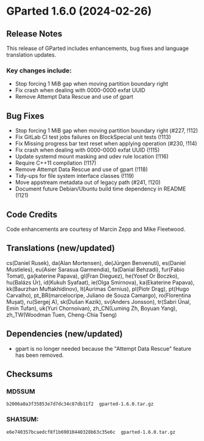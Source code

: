 GParted 1.6.0   (2024-02-26)
============================

Release Notes
-------------
  This release of GParted includes enhancements, bug fixes and
  language translation updates.

### Key changes include:

  * Stop forcing 1 MiB gap when moving partition boundary right
  * Fix crash when dealing with 0000-0000 exfat UUID
  * Remove Attempt Data Rescue and use of gpart

Bug Fixes
---------
  * Stop forcing 1 MiB gap when moving partition boundary right (#227, !112)
  * Fix GitLab CI test jobs failures on BlockSpecial unit tests (!113)
  * Fix Missing progress bar text reset when applying operation (#230, !114)
  * Fix crash when dealing with 0000-0000 exfat UUID (!115)
  * Update systemd mount masking and udev rule location (!116)
  * Require C++11 compilation (!117)
  * Remove Attempt Data Rescue and use of gpart (!118)
  * Tidy-ups for file system interface classes (!119)
  * Move appstream metadata out of legacy path (#241, !120)
  * Document future Debian/Ubuntu build time dependency in README (!121)

Code Credits
------------
  Code enhancements are courtesy of Marcin Zepp and Mike Fleetwood.

Translations (new/updated)
--------------------------
  cs(Daniel Rusek), da(Alan Mortensen), de(Jürgen Benvenuti),
  es(Daniel Mustieles), eu(Asier Sarasua Garmendia), fa(Danial Behzadi),
  fur(Fabio Tomat), ga(katerine Papava), gl(Fran Dieguez),
  he(Yosef Or Boczko), hu(Balázs Úr), id(Kukuh Syafaat),
  ie(Olga Smirnova), ka(Ekaterine Papava), kk(Baurzhan Muftakhidinov),
  lt(Aurimas Černius), pl(Piotr Drąg), pt(Hugo Carvalho),
  pt_BR(marcelocripe, Juliano de Souza Camargo), ro(Florentina Mușat),
  ru(Sergej A), sk(Dušan Kazik), sv(Anders Jonsson),
  tr(Sabri Ünal, Emin Tufan), uk(Yuri Chornoivan),
  zh_CN(Luming Zh, Boyuan Yang), zh_TW(Woodman Tuen, Cheng-Chia Tseng)

Dependencies (new/updated)
--------------------------
  * gpart is no longer needed because the "Attempt Data Rescue"
    feature has been removed.

Checksums
---------
### MD5SUM
    b2006a0a3f35853e7d7dc34c87db11f2  gparted-1.6.0.tar.gz

### SHA1SUM:
    e6e740357bcaedcf8f1b69010440328b63c35e6c  gparted-1.6.0.tar.gz
